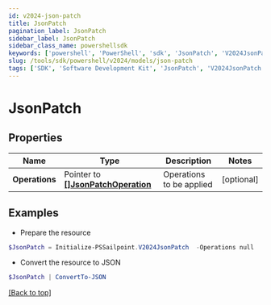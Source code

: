 ```yaml
---
id: v2024-json-patch
title: JsonPatch
pagination_label: JsonPatch
sidebar_label: JsonPatch
sidebar_class_name: powershellsdk
keywords: ['powershell', 'PowerShell', 'sdk', 'JsonPatch', 'V2024JsonPatch'] 
slug: /tools/sdk/powershell/v2024/models/json-patch
tags: ['SDK', 'Software Development Kit', 'JsonPatch', 'V2024JsonPatch']
---
```



# JsonPatch

## Properties

Name | Type | Description | Notes
------------ | ------------- | ------------- | -------------
**Operations** |  Pointer to [**[]JsonPatchOperation**](json-patch-operation) | Operations to be applied | [optional] 

## Examples

- Prepare the resource
```powershell
$JsonPatch = Initialize-PSSailpoint.V2024JsonPatch  -Operations null
```

- Convert the resource to JSON
```powershell
$JsonPatch | ConvertTo-JSON
```


[[Back to top]](#) 

